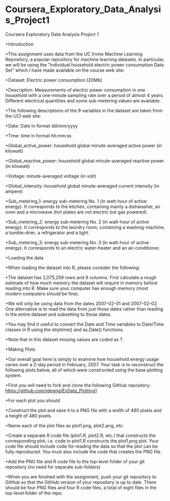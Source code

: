 # Coursera_Exploratory_Data_Analysis_Project1
Coursera Exploratory Data Analysis Project 1


+Introduction


+This assignment uses data from the UC Irvine Machine Learning Repository, a popular repository for machine learning datasets. In particular, we will be using the “Individual household electric power consumption Data Set” which I have made available on the course web site:


+Dataset: Electric power consumption [20Mb]


+Description: Measurements of electric power consumption in one household with a one-minute sampling rate over a period of almost 4 years. Different electrical quantities and some sub-metering values are available.


+The following descriptions of the 9 variables in the dataset are taken from the UCI web site:


+Date: Date in format dd/mm/yyyy

+Time: time in format hh:mm:ss

+Global_active_power: household global minute-averaged active power (in kilowatt)

+Global_reactive_power: household global minute-averaged reactive power (in kilowatt)

+Voltage: minute-averaged voltage (in volt)

+Global_intensity: household global minute-averaged current intensity (in ampere)

+Sub_metering_1: energy sub-metering No. 1 (in watt-hour of active energy). It corresponds to the kitchen, containing mainly a dishwasher, an oven and a microwave (hot plates are not electric but gas powered).

+Sub_metering_2: energy sub-metering No. 2 (in watt-hour of active energy). It corresponds to the laundry room, containing a washing-machine, a tumble-drier, a refrigerator and a light.

+Sub_metering_3: energy sub-metering No. 3 (in watt-hour of active energy). It corresponds to an electric water-heater and an air-conditioner.

+Loading the data

+When loading the dataset into R, please consider the following:

+The dataset has 2,075,259 rows and 9 columns. First calculate a rough estimate of how much memory the dataset will require in memory before reading into R. Make sure your computer has enough memory (most modern computers should be fine).

+We will only be using data from the dates 2007-02-01 and 2007-02-02. One alternative is to read the data from just those dates rather than reading in the entire dataset and subsetting to those dates.

+You may find it useful to convert the Date and Time variables to Date/Time classes in R using the strptime() and as.Date() functions.

+Note that in this dataset missing values are coded as ?.

+Making Plots

+Our overall goal here is simply to examine how household energy usage varies over a 2-day period in February, 2007. Your task is to reconstruct the following plots below, all of which were constructed using the base plotting system.

+First you will need to fork and clone the following GitHub repository: https://github.com/rdpeng/ExData_Plotting1

+For each plot you should

+Construct the plot and save it to a PNG file with a width of 480 pixels and a height of 480 pixels.

+Name each of the plot files as plot1.png, plot2.png, etc.

+Create a separate R code file (plot1.R, plot2.R, etc.) that constructs the corresponding plot, i.e. code in plot1.R constructs the plot1.png plot. Your code file should include code for reading the data so that the plot can be fully reproduced. You must also include the code that creates the PNG file.

+Add the PNG file and R code file to the top-level folder of your git repository (no need for separate sub-folders)

+When you are finished with the assignment, push your git repository to GitHub so that the GitHub version of your repository is up to date. There should be four PNG files and four R code files, a total of eight files in the top-level folder of the repo.
